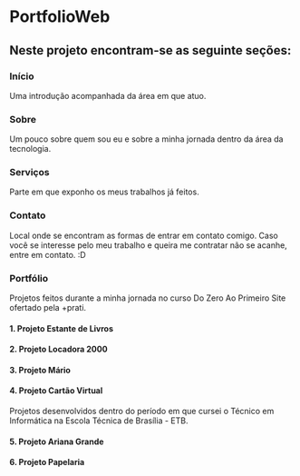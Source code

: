 # PortfolioWeb

## Neste projeto encontram-se as seguinte seções:
  ### Início
  Uma introdução acompanhada da área em que atuo.

  ### Sobre
  Um pouco sobre quem sou eu e sobre a minha jornada dentro da área da tecnologia.

  ### Serviços
  Parte em que exponho os meus trabalhos já feitos.

  ### Contato
  Local onde se encontram as formas de entrar em contato comigo. 
  Caso você se interesse pelo meu trabalho e queira me contratar não se acanhe, entre em contato. :D

  ### Portfólio
  Projetos feitos durante a minha jornada no curso Do Zero Ao Primeiro Site ofertado pela +prati.
  #### 1. Projeto Estante de Livros 
  #### 2. Projeto Locadora 2000
  #### 3. Projeto Mário
  #### 4. Projeto Cartão Virtual
      
  Projetos desenvolvidos dentro do período em que cursei o Técnico em Informática na Escola Técnica de Brasília - ETB.
  #### 5. Projeto Ariana Grande
  #### 6. Projeto Papelaria
